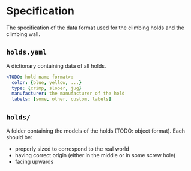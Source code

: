 # Specification
The specification of the data format used for the climbing holds and the climbing wall.

## `holds.yaml`
A dictionary containing data of all holds.

```yaml
<TODO: hold name format>:
  color: {blue, yellow, ...}
  type: {crimp, sloper, jug}
  manufacturer: the manufacturer of the hold
  labels: [some, other, custom, labels]
```

## `holds/`
A folder containing the models of the holds (TODO: object format). Each should be:

- properly sized to correspond to the real world
- having correct origin (either in the middle or in some screw hole)
- facing upwards
